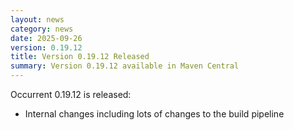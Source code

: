 ```yaml
---
layout: news
category: news
date: 2025-09-26
version: 0.19.12
title: Version 0.19.12 Released
summary: Version 0.19.12 available in Maven Central 
---
```


Occurrent 0.19.12 is released:

* Internal changes including lots of changes to the build pipeline